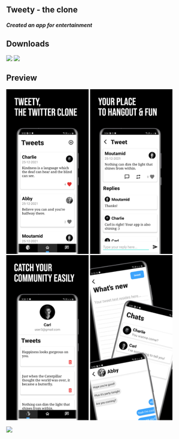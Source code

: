 ## Tweety - the clone ##

#### *Created an app for entertainment* ####

## Downloads
 [<img src="https://play.google.com/intl/en_us/badges/images/apps/en-play-badge.png" height="45px" />](https://play.google.com/store/apps/details?id=com.nostra13.universalimageloader.sample) [<img src="https://www.javatpoint.com/fullformpages/images/apk.png" height="45px" />](https://github.com/Moutamid/TweetyTheClone/blob/master/app/release/app-release.apk)

## Preview
<img src="https://raw.githubusercontent.com/Moutamid/TweetyTheClone/master/tweetyclonemockup/image1.jpeg" width="220"/> <img src="https://raw.githubusercontent.com/Moutamid/tweetytheclone/master/tweetyclonemockup/image2.jpeg" width="220"/> <img src="https://raw.githubusercontent.com/Moutamid/tweetytheclone/master/tweetyclonemockup/image3.jpeg" width="220"/> <img src="https://raw.githubusercontent.com/Moutamid/tweetytheclone/master/tweetyclonemockup/image4.jpeg" width="220"/>

<img src="https://raw.githubusercontent.com/Moutamid/tweetytheclone/master/tweetyclonemockup/video-tweety.gif" width="250"/>

<!-- ### Specifications ###

* App contains a list of saved products and a button to add a new product
* Each list item contains a sale button that reduces the quantity of that product by one
* Detail layout for each item displays the remaining information stored in the database
* App has buttons to delete a specific item or all items at once
* 'Order more' button is present for existing products. Launches mail client with given information already filled in
* User can select an image from internal storage and link it to a product
* App contains all necessary validations and error checks -->
